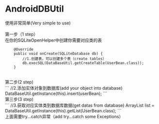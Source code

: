 # AndroidDBUtil
使用非常简单(Very simple to use)<br>
<br>
第一步（1 step）<br>
在你的SQLiteOpenHelper中创建你需要对应类的表<br>
```
    @Override
    public void onCreate(SQLiteDatabase db) {
        //1.创建表，可以创建多个表（create tables）
        db.execSQL(DataBaseUtil.getCreateTable(UserBean.class));
    }
```
<br>
第二步(2 step)<br>
```
        //2.添加实体对象到数据库(add your object into database)
        DataBaseUtil.getInstance(this).insert(userBean);
```
<br>
第三步(3 step)<br>
```
            //3.获取对应实体类到数据库数据(get datas from database)
            ArrayList list = DataBaseUtil.getInstance(this).getList(UserBean.class);
```
<br>
上面需要try...catch异常（add try...catch some Exceptions）
